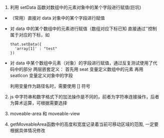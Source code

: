 1. 利用 setData 函数对数组中的元素对象中的某个字段进行赋值(巨坑)
  * （常用）直接对 data 对象中的某个字段进行赋值
  * 对 data 中的某个数组中的元素进行赋值（数组对应下标已知
    直接通过''控制属于对应的下标，如
    ```
    that.setData({
      'array[1]' : "test"
    })
    ```
  * 对 data 中某个数组中元素（对象）的字段进行赋值，通过反复测试使用了代码中的部分
    两层嵌套定义：
    首先用 seat 变量定义数组中的元素
    再用 seatIcon 变量定义对象中的字段

    利用变量作为路径名时，需要使用 [] 符号
2. js 中字符串和数字格式下的加法操作是不同的，前者为字符串连接操作，后者为算术运算，可根据需要选择

3. moveable-area 和 moveable-view

4. getMoveableArea函数中的高度和宽度记录着当前可移动区域的范围, 一定要根据具体情况修改